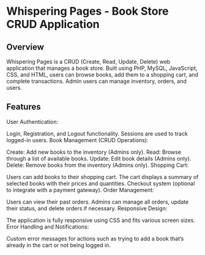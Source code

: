

<h1 >Whispering Pages - Book Store CRUD Application</h1>


<h2>Overview</h2>

Whispering Pages is a CRUD (Create, Read, Update, Delete) web application that manages a book store. Built using PHP, MySQL, JavaScript, CSS, and HTML, users can browse books, add them to a shopping cart, and complete transactions. Admin users can manage inventory, orders, and users.

<h2>Features</h2>
User Authentication:

Login, Registration, and Logout functionality.
Sessions are used to track logged-in users.
Book Management (CRUD Operations):

Create: Add new books to the inventory (Admins only).
Read: Browse through a list of available books.
Update: Edit book details (Admins only).
Delete: Remove books from the inventory (Admins only).
Shopping Cart:

Users can add books to their shopping cart.
The cart displays a summary of selected books with their prices and quantities.
Checkout system (optional to integrate with a payment gateway).
Order Management:

Users can view their past orders.
Admins can manage all orders, update their status, and delete orders if necessary.
Responsive Design:

The application is fully responsive using CSS and fits various screen sizes.
Error Handling and Notifications:

Custom error messages for actions such as trying to add a book that’s already in the cart or not being logged in.
